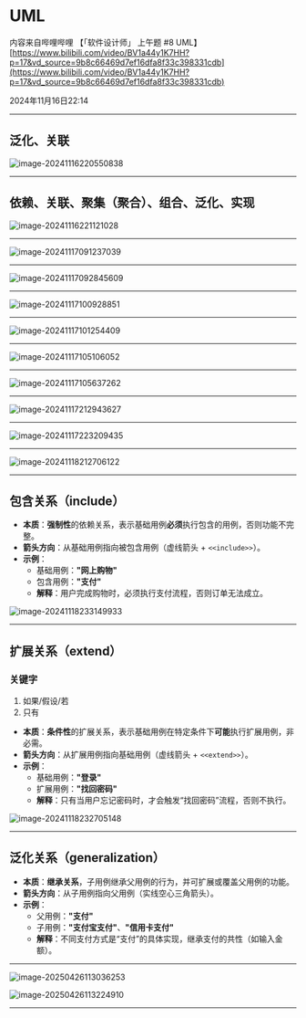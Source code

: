 # UML 

内容来自哔哩哔哩 【「软件设计师」 上午题 #8 UML】[https://www.bilibili.com/video/BV1a44y1K7HH?p=17&vd_source=9b8c66469d7ef16dfa8f33c398331cdb](https://www.bilibili.com/video/BV1a44y1K7HH?p=17&vd_source=9b8c66469d7ef16dfa8f33c398331cdb)

2024年11月16日22:14

---

## 泛化、关联

![image-20241116220550838](../../images/image-20241116220550838.png)

---

## 依赖、关联、聚集（聚合）、组合、泛化、实现

![image-20241116221121028](../../images/image-20241116221121028.png)

---

![image-20241117091237039](../../images/image-20241117091237039.png)

---

![image-20241117092845609](../../images/image-20241117092845609.png)

---

![image-20241117100928851](../../images/image-20241117100928851.png)

---

![image-20241117101254409](../../images/image-20241117101254409.png)

---

![image-20241117105106052](../../images/image-20241117105106052.png)

---

![image-20241117105637262](../../images/image-20241117105637262.png)

---

![image-20241117212943627](../../images/image-20241117212943627.png)

---

![image-20241117223209435](../../images/image-20241117223209435.png)

---

![image-20241118212706122](../../images/image-20241118212706122.png)

----

## 包含关系（include）

- **本质**：**强制性**的依赖关系，表示基础用例**必须**执行包含的用例，否则功能不完整。
- **箭头方向**：从基础用例指向被包含用例（虚线箭头 + `<<include>>`）。
- **示例**：
  - 基础用例：**"网上购物"**
  - 包含用例：**"支付"**
  - **解释**：用户完成购物时，必须执行支付流程，否则订单无法成立。

![image-20241118233149933](../../images/image-20241118233149933.png)

------

## 扩展关系（extend）

### 关键字

1. 如果/假设/若
2. 只有

- **本质**：**条件性**的扩展关系，表示基础用例在特定条件下**可能**执行扩展用例，非必需。
- **箭头方向**：从扩展用例指向基础用例（虚线箭头 + `<<extend>>`）。
- **示例**：
  - 基础用例：**"登录"**
  - 扩展用例：**"找回密码"**
  - **解释**：只有当用户忘记密码时，才会触发“找回密码”流程，否则不执行。

![image-20241118232705148](../../images/image-20241118232705148.png)

------

## 泛化关系（generalization）

- **本质**：**继承关系**，子用例继承父用例的行为，并可扩展或覆盖父用例的功能。
- **箭头方向**：从子用例指向父用例（实线空心三角箭头）。
- **示例**：
  - 父用例：**"支付"**
  - 子用例：**"支付宝支付"**、**"信用卡支付"**
  - **解释**：不同支付方式是“支付”的具体实现，继承支付的共性（如输入金额）。

---

![image-20250426113036253](../../images/image-20250426113036253.png)

![image-20250426113224910](../../images/image-20250426113224910.png)

---

